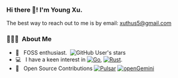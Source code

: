 ### Hi there 👋! I'm Young Xu.

The best way to reach out to me is by email: xuthus5@gmail.com

<h3> 👨🏻‍💻 &nbsp;About Me </h3>

- 🤔 &nbsp; FOSS enthusiast.&nbsp; ![GitHub User's stars](https://img.shields.io/github/stars/xuthus5)
- 💻 &nbsp; I have a keen interest in [![Go](https://img.shields.io/badge/Go-00BFFF)](https://go.dev), [![Rust](https://img.shields.io/badge/Rust-B7410E)](https://rust-lang.org).
- 🚀 &nbsp; Open Source Contributions [![Pulsar](https://img.shields.io/badge/Pulsar-178FFF)](https://github.com/apache/pulsar)
  [![openGemini](https://img.shields.io/badge/openGemini-DC143C)](https://github.com/openGemini/openGemini)
